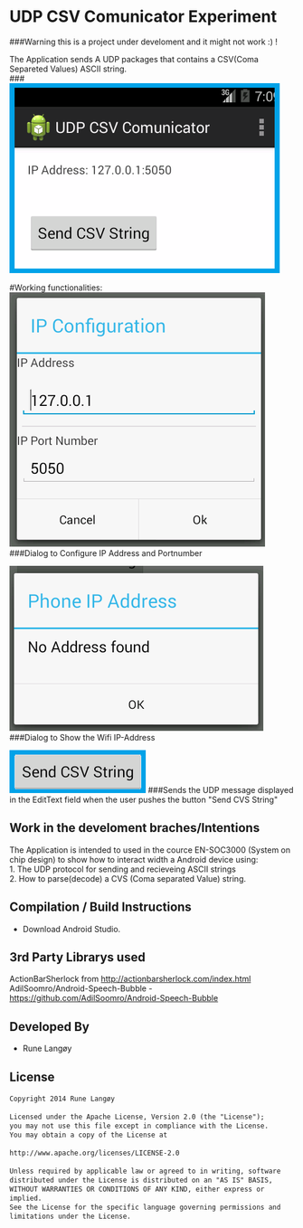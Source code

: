 UDP CSV Comunicator Experiment
===============================
###Warning this is a project under develoment and it might not work :) !

The Application sends A UDP packages that contains a CSV(Coma Separeted Values) ASCII string.   
###![alt tag](https://raw.githubusercontent.com/rlangoy/IFIVUDPCSVComunicatorExperiment/AlphaDev/doc/Images/MainActivity.PNG)

#Working functionalities:
![alt tag](https://raw.githubusercontent.com/rlangoy/IFIVUDPCSVComunicatorExperiment/AlphaDev/doc/Images/IPAddressDialog.PNG)
###Dialog to Configure IP Address and Portnumber
  
![alt tag](https://raw.githubusercontent.com/rlangoy/IFIVUDPCSVComunicatorExperiment/AlphaDev/doc/Images/PhoneIpAddress.PNG)
###Dialog to Show the Wifi IP-Address
  
![alt tag](https://raw.githubusercontent.com/rlangoy/IFIVUDPCSVComunicatorExperiment/AlphaDev/doc/Images/SendButton.PNG)
###Sends the UDP message displayed in the EditText field when the user pushes the button "Send CVS String"
  
Work in the develoment braches/Intentions
--------------------------
The Application is intended to used in the cource EN-SOC3000 (System on chip design) to show how to interact
 width a Android device using:  
     1. The UDP protocol for sending and recieveing ASCII strings  
     2. How to parse(decode) a CVS (Coma separated Value) string.  
       
       
Compilation / Build Instructions
---------------------------------

* Download Android Studio.

3rd Party Librarys used
---------------------------------
ActionBarSherlock  from http://actionbarsherlock.com/index.html
AdilSoomro/Android-Speech-Bubble - https://github.com/AdilSoomro/Android-Speech-Bubble


Developed By
------------
* Rune Langøy

License
-------

    Copyright 2014 Rune Langøy

    Licensed under the Apache License, Version 2.0 (the "License");
    you may not use this file except in compliance with the License.
    You may obtain a copy of the License at

    http://www.apache.org/licenses/LICENSE-2.0

    Unless required by applicable law or agreed to in writing, software
    distributed under the License is distributed on an "AS IS" BASIS,
    WITHOUT WARRANTIES OR CONDITIONS OF ANY KIND, either express or implied.
    See the License for the specific language governing permissions and
    limitations under the License.